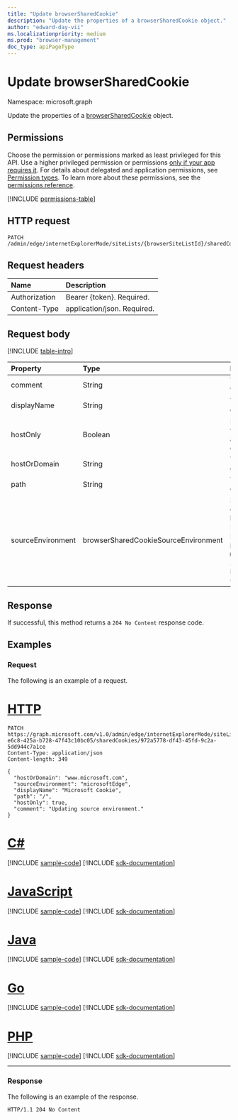 ```yaml
---
title: "Update browserSharedCookie"
description: "Update the properties of a browserSharedCookie object."
author: "edward-day-vii"
ms.localizationpriority: medium
ms.prod: "browser-management"
doc_type: apiPageType
---
```


# Update browserSharedCookie
Namespace: microsoft.graph

Update the properties of a [browserSharedCookie](../resources/browsersharedcookie.md) object.

## Permissions
Choose the permission or permissions marked as least privileged for this API. Use a higher privileged permission or permissions [only if your app requires it](/graph/permissions-overview#best-practices-for-using-microsoft-graph-permissions). For details about delegated and application permissions, see [Permission types](/graph/permissions-overview#permission-types). To learn more about these permissions, see the [permissions reference](/graph/permissions-reference).

<!-- { "blockType": "permissions", "name": "browsersharedcookie_update" } -->
[!INCLUDE [permissions-table](../includes/permissions/browsersharedcookie-update-permissions.md)]

## HTTP request

<!-- {
  "blockType": "ignored"
}
-->
``` http
PATCH /admin/edge/internetExplorerMode/siteLists/{browserSiteListId}/sharedCookies/{browserSharedCookieId}
```

## Request headers
|Name|Description|
|:---|:---|
|Authorization|Bearer {token}. Required.|
|Content-Type|application/json. Required.|

## Request body

[!INCLUDE [table-intro](../../includes/update-property-table-intro.md)]


|Property|Type|Description|
|:---|:---|:---|
|comment|String|The comment of the cookie.|
|displayName|String|The name of the cookie.|
|hostOnly|Boolean|Determines whether a cookie is a host-only or domain cookie.|
|hostOrDomain|String|The URL of the cookie.|
|path|String|The path of the cookie.|
|sourceEnvironment|browserSharedCookieSourceEnvironment|Specifies how the cookies are shared between Microsoft Edge and Internet Explorer. The possible values are: `microsoftEdge`, `internetExplorer11`, `both`, `unknownFutureValue`.|


## Response

If successful, this method returns a `204 No Content` response code.

## Examples

### Request
The following is an example of a request.
# [HTTP](#tab/http)
<!-- {
  "blockType": "request",
  "name": "update_browsersharedcookie",
  "sampleKeys": ["20579923-e6c8-425a-b728-47f43c10bc05", "972a5778-df43-45fd-9c2a-5dd944c7a1ce"]
}
-->
``` http
PATCH https://graph.microsoft.com/v1.0/admin/edge/internetExplorerMode/siteLists/20579923-e6c8-425a-b728-47f43c10bc05/sharedCookies/972a5778-df43-45fd-9c2a-5dd944c7a1ce
Content-Type: application/json
Content-length: 349

{
  "hostOrDomain": "www.microsoft.com",
  "sourceEnvironment": "microsoftEdge",
  "displayName": "Microsoft Cookie",
  "path": "/",
  "hostOnly": true,
  "comment": "Updating source environment."
}
```

# [C#](#tab/csharp)
[!INCLUDE [sample-code](../includes/snippets/csharp/update-browsersharedcookie-csharp-snippets.md)]
[!INCLUDE [sdk-documentation](../includes/snippets/snippets-sdk-documentation-link.md)]

# [JavaScript](#tab/javascript)
[!INCLUDE [sample-code](../includes/snippets/javascript/update-browsersharedcookie-javascript-snippets.md)]
[!INCLUDE [sdk-documentation](../includes/snippets/snippets-sdk-documentation-link.md)]

# [Java](#tab/java)
[!INCLUDE [sample-code](../includes/snippets/java/update-browsersharedcookie-java-snippets.md)]
[!INCLUDE [sdk-documentation](../includes/snippets/snippets-sdk-documentation-link.md)]

# [Go](#tab/go)
[!INCLUDE [sample-code](../includes/snippets/go/update-browsersharedcookie-go-snippets.md)]
[!INCLUDE [sdk-documentation](../includes/snippets/snippets-sdk-documentation-link.md)]

# [PHP](#tab/php)
[!INCLUDE [sample-code](../includes/snippets/php/update-browsersharedcookie-php-snippets.md)]
[!INCLUDE [sdk-documentation](../includes/snippets/snippets-sdk-documentation-link.md)]

---


### Response
The following is an example of the response.
<!-- {
  "blockType": "response",
  "truncated": true
}
-->
``` http
HTTP/1.1 204 No Content
```

